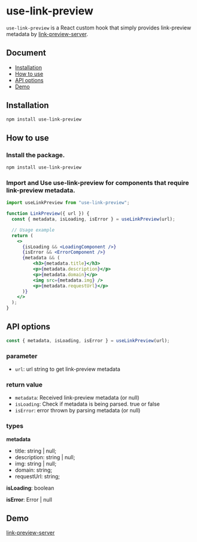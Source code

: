 # use-link-preview

`use-link-preview` is a React custom hook that simply provides link-preview metadata by [link-preview-server](https://github.com/JaeseokWoo/link-preview-server).

## Document

- [Installation](#installation)
- [How to use](#how-to-use)
- [API options](#api-options)
- [Demo](#demo)

## Installation

```bash
npm install use-link-preview
```

## How to use

### Install the package.

```bash
npm install use-link-preview
```

### Import and Use use-link-preview for components that require link-preview metadata.

```jsx
import useLinkPreview from "use-link-preview";

function LinkPreview({ url }) {
  const { metadata, isLoading, isError } = useLinkPreview(url);

  // Usage example
  return (
    <>
      {isLoading && <LoadingComponent />}
      {isError && <ErrorComponent />}
      {metadata && (
          <h3>{metadata.title}</h3>
          <p>{metadata.description}</p>
          <p>{metadata.domain}</p>
          <img src={metadata.img} />
          <p>{metadata.requestUrl}</p>
      )}
    </>
  );
}
```

## API options

```js
const { metadata, isLoading, isError } = useLinkPreview(url);
```

### parameter

- `url`: url string to get link-preview metadata

### return value

- `metadata`: Received link-preview metadata (or null)
- `isLoading`: Check if metadata is being parsed. true or false
- `isError`: error thrown by parsing metadata (or null)

### types

**metadata**

- title: string | null;
- description: string | null;
- img: string | null;
- domain: string;
- requestUrl: string;

**isLoading**: boolean

**isError**: Error | null

## Demo

[link-preview-server](https://js-linkpreview.herokuapp.com/)
